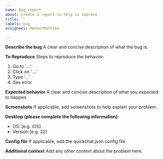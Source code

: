 ```yaml
---
name: Bug report
about: Create a report to help us improve
title: ''
labels: bug
assignees: MeneerMathieu

---
```


**Describe the bug**
A clear and concise description of what the bug is.

**To Reproduce**
Steps to reproduce the behavior:
1. Go to '...'
2. Click on '....'
3. Type '...'
4. See error

**Expected behavior**
A clear and concise description of what you expected to happen.

**Screenshots**
If applicable, add screenshots to help explain your problem.

**Desktop (please complete the following information):**
 - OS: [e.g. iOS]
 - Version [e.g. 22]

**Config file**
If applicable, add the quickchat.json config file

**Additional context**
Add any other context about the problem here.
